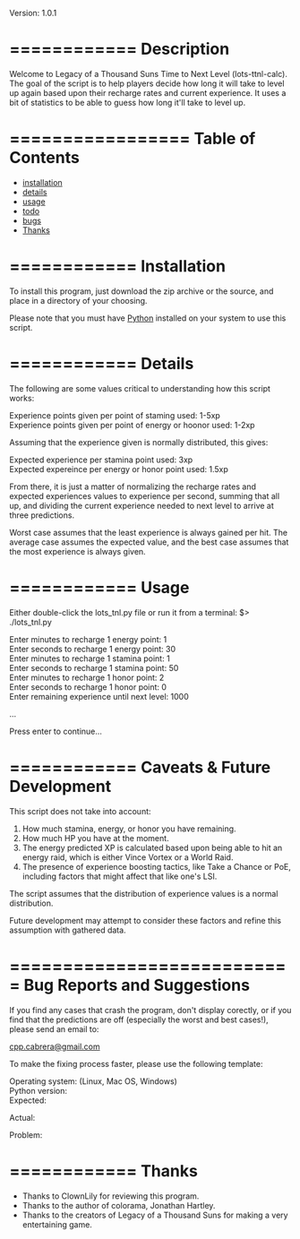 Version: 1.0.1

============
Description
============
Welcome to Legacy of a Thousand Suns Time to Next Level
(lots-ttnl-calc). The goal of the script is to help players decide how
long it will take to level up again based upon their recharge rates
and current experience. It uses a bit of statistics to be able to
guess how long it'll take to level up.

=================
Table of Contents
=================
- [installation][]
- [details][]
- [usage][]
- [todo][] 
- [bugs][] 
- [Thanks][]

[installation]: ./loats-ttnl-calculator#install "Installation"
[details]: ./loats-ttnl-calculator#details "Details"
[usage]: ./loats-ttnl-calculator#usage "Usage"
[todo]: ./todo "Caveats and Future Development"
[bugs]: ./loats-ttnl-calculator#bugs "Bug Reports and Suggestions"
[thanks]: ./loats-ttnl-calculator#thanks "Thanks"

============
Installation
============
To install this program, just download the zip archive or the source,
and place in a directory of your choosing.

Please note that you must have [Python](http://www.python.org)
installed on your system to use this script.

============
Details
============
The following are some values critical to understanding how this
script works:

Experience points given per point of staming used: 1-5xp  
Experience points given per point of energy or hoonor used: 1-2xp  

Assuming that the experience given is normally distributed, this
gives:

Expected experience per stamina point used: 3xp  
Expected expereince per energy or honor point used: 1.5xp  

From there, it is just a matter of normalizing the recharge rates and
expected experiences values to experience per second, summing that all
up, and dividing the current experience needed to next level to arrive
at three predictions.

Worst case assumes that the least experience is always gained per
hit. The average case assumes the expected value, and the best case
assumes that the most experience is always given.

============
Usage
============
Either double-click the lots_tnl.py file or run it from a terminal:
$> ./lots_tnl.py

Enter minutes to recharge 1 energy point: 1  
Enter seconds to recharge 1 energy point: 30  
Enter minutes to recharge 1 stamina point: 1  
Enter seconds to recharge 1 stamina point: 50  
Enter minutes to recharge 1 honor point: 2  
Enter seconds to recharge 1 honor point: 0  
Enter remaining experience until next level: 1000  

...

Press enter to continue...

============
Caveats & Future Development
============
This script does not take into account:

1. How much stamina, energy, or honor you have remaining.
2. How much HP you have at the moment.
3. The energy predicted XP is calculated based upon being able to hit
   an energy raid, which is either Vince Vortex or a World Raid.
4. The presence of experience boosting tactics, like Take a Chance or
   PoE, including factors that might affect that like one's LSI.

The script assumes that the distribution of experience values is a normal distribution.

Future development may attempt to consider these factors and refine
this assumption with gathered data.

===========================
Bug Reports and Suggestions
===========================

If you find any cases that crash the program, don't display corectly,
or if you find that the predictions are off (especially the worst and
best cases!), please send an email to:

cpp.cabrera@gmail.com

To make the fixing process faster, please use the following template:

Operating system: (Linux, Mac OS, Windows)  
Python version:  
Expected:  

Actual:  

Problem:  


============
Thanks
============

* Thanks to ClownLily for reviewing this program.
* Thanks to the author of colorama, Jonathan Hartley.
* Thanks to the creators of Legacy of a Thousand Suns for making a very
  entertaining game.
